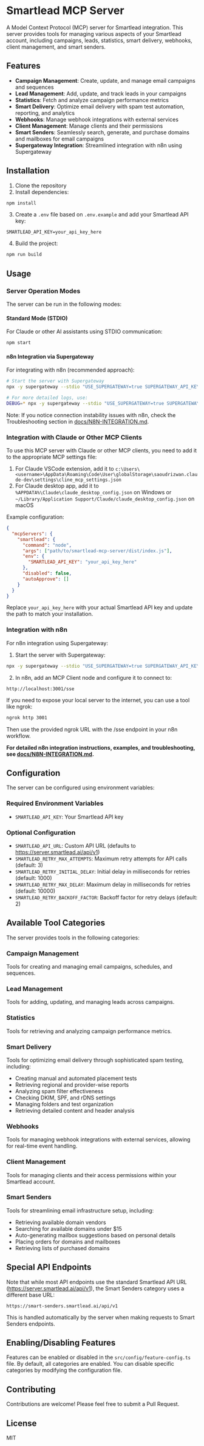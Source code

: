 # Smartlead MCP Server

A Model Context Protocol (MCP) server for Smartlead integration. This server provides tools for managing various aspects of your Smartlead account, including campaigns, leads, statistics, smart delivery, webhooks, client management, and smart senders.

## Features

- **Campaign Management**: Create, update, and manage email campaigns and sequences
- **Lead Management**: Add, update, and track leads in your campaigns
- **Statistics**: Fetch and analyze campaign performance metrics
- **Smart Delivery**: Optimize email delivery with spam test automation, reporting, and analytics
- **Webhooks**: Manage webhook integrations with external services
- **Client Management**: Manage clients and their permissions
- **Smart Senders**: Seamlessly search, generate, and purchase domains and mailboxes for email campaigns
- **Supergateway Integration**: Streamlined integration with n8n using Supergateway

## Installation

1. Clone the repository
2. Install dependencies:

```bash
npm install
```

3. Create a `.env` file based on `.env.example` and add your Smartlead API key:

```
SMARTLEAD_API_KEY=your_api_key_here
```

4. Build the project:

```bash
npm run build
```

## Usage

### Server Operation Modes

The server can be run in the following modes:

#### Standard Mode (STDIO)

For Claude or other AI assistants using STDIO communication:

```bash
npm start
```

#### n8n Integration via Supergateway

For integrating with n8n (recommended approach):

```bash
# Start the server with Supergateway
npx -y supergateway --stdio "USE_SUPERGATEWAY=true SUPERGATEWAY_API_KEY=test_key node dist/index.js" --port 3001

# For more detailed logs, use:
DEBUG=* npx -y supergateway --stdio "USE_SUPERGATEWAY=true SUPERGATEWAY_API_KEY=test_key node dist/index.js" --port 3001
```

Note: If you notice connection instability issues with n8n, check the Troubleshooting section in [docs/N8N-INTEGRATION.md](docs/N8N-INTEGRATION.md).

### Integration with Claude or Other MCP Clients

To use this MCP server with Claude or other MCP clients, you need to add it to the appropriate MCP settings file:

1. For Claude VSCode extension, add it to `c:\Users\<username>\AppData\Roaming\Code\User\globalStorage\saoudrizwan.claude-dev\settings\cline_mcp_settings.json`
2. For Claude desktop app, add it to `%APPDATA%\Claude\claude_desktop_config.json` on Windows or `~/Library/Application Support/Claude/claude_desktop_config.json` on macOS

Example configuration:

```json
{
  "mcpServers": {
    "smartlead": {
      "command": "node",
      "args": ["path/to/smartlead-mcp-server/dist/index.js"],
      "env": {
        "SMARTLEAD_API_KEY": "your_api_key_here"
      },
      "disabled": false,
      "autoApprove": []
    }
  }
}
```

Replace `your_api_key_here` with your actual Smartlead API key and update the path to match your installation.

### Integration with n8n

For n8n integration using Supergateway:

1. Start the server with Supergateway:
```bash
npx -y supergateway --stdio "USE_SUPERGATEWAY=true SUPERGATEWAY_API_KEY=test_key node dist/index.js" --port 3001
```

2. In n8n, add an MCP Client node and configure it to connect to:
```
http://localhost:3001/sse
```

If you need to expose your local server to the internet, you can use a tool like ngrok:

```bash
ngrok http 3001
```

Then use the provided ngrok URL with the /sse endpoint in your n8n workflow.

**For detailed n8n integration instructions, examples, and troubleshooting, see [docs/N8N-INTEGRATION.md](docs/N8N-INTEGRATION.md).**

## Configuration

The server can be configured using environment variables:

### Required Environment Variables
- `SMARTLEAD_API_KEY`: Your Smartlead API key

### Optional Configuration
- `SMARTLEAD_API_URL`: Custom API URL (defaults to https://server.smartlead.ai/api/v1)
- `SMARTLEAD_RETRY_MAX_ATTEMPTS`: Maximum retry attempts for API calls (default: 3)
- `SMARTLEAD_RETRY_INITIAL_DELAY`: Initial delay in milliseconds for retries (default: 1000)
- `SMARTLEAD_RETRY_MAX_DELAY`: Maximum delay in milliseconds for retries (default: 10000)
- `SMARTLEAD_RETRY_BACKOFF_FACTOR`: Backoff factor for retry delays (default: 2)

## Available Tool Categories

The server provides tools in the following categories:

### Campaign Management
Tools for creating and managing email campaigns, schedules, and sequences.

### Lead Management
Tools for adding, updating, and managing leads across campaigns.

### Statistics
Tools for retrieving and analyzing campaign performance metrics.

### Smart Delivery
Tools for optimizing email delivery through sophisticated spam testing, including:
- Creating manual and automated placement tests
- Retrieving regional and provider-wise reports
- Analyzing spam filter effectiveness
- Checking DKIM, SPF, and rDNS settings
- Managing folders and test organization
- Retrieving detailed content and header analysis

### Webhooks
Tools for managing webhook integrations with external services, allowing for real-time event handling.

### Client Management
Tools for managing clients and their access permissions within your Smartlead account.

### Smart Senders
Tools for streamlining email infrastructure setup, including:
- Retrieving available domain vendors
- Searching for available domains under $15
- Auto-generating mailbox suggestions based on personal details
- Placing orders for domains and mailboxes
- Retrieving lists of purchased domains

## Special API Endpoints

Note that while most API endpoints use the standard Smartlead API URL (https://server.smartlead.ai/api/v1), the Smart Senders category uses a different base URL:

```
https://smart-senders.smartlead.ai/api/v1
```

This is handled automatically by the server when making requests to Smart Senders endpoints.

## Enabling/Disabling Features

Features can be enabled or disabled in the `src/config/feature-config.ts` file. By default, all categories are enabled. You can disable specific categories by modifying the configuration file.

## Contributing

Contributions are welcome! Please feel free to submit a Pull Request.

## License

MIT
